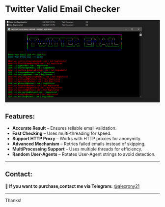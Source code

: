 # Twitter Valid Email Checker

![image](https://raw.githubusercontent.com/alexrony21/Twitter-Valid-Email-Checker/refs/heads/main/Twitter_Valid_Email_Checker.png)

## Features:
- **Accurate Result** – Ensures reliable email validation.  
- **Fast Checking** – Uses multi-threading for speed.  
- **Support HTTP Proxy** – Works with HTTP proxies for anonymity.  
- **Advanced Mechanism** – Retries failed emails instead of skipping.  
- **MultiProcessing Support** – Uses multiple threads for efficiency.  
- **Random User-Agents** – Rotates User-Agent strings to avoid detection.  

---

## Contact:
📩 **If you want to purchase,contact me via Telegram:** [@alexrony21](https://t.me/alexrony21)  

---
Thanks!
